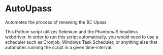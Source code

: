 # AutoUpass
Automates the process of renewing the BC Upass

This Python script utilizes Selenium and the PhantomJS headless webdriver.
In order to run this script automatically, you would need to use a scheduler such as Cronjob, Windows Task Scheduler, or anything else that automates running the script in a given time-interval. 

